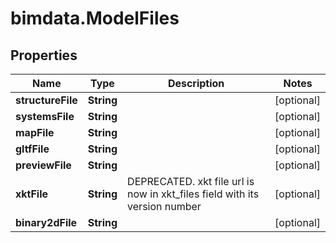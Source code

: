 # bimdata.ModelFiles

## Properties

Name | Type | Description | Notes
------------ | ------------- | ------------- | -------------
**structureFile** | **String** |  | [optional] 
**systemsFile** | **String** |  | [optional] 
**mapFile** | **String** |  | [optional] 
**gltfFile** | **String** |  | [optional] 
**previewFile** | **String** |  | [optional] 
**xktFile** | **String** | DEPRECATED. xkt file url is now in xkt_files field with its version number | [optional] 
**binary2dFile** | **String** |  | [optional] 


